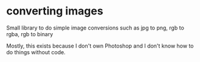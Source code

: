 # converting images 

Small library to do simple image conversions such as jpg to png, rgb to rgba, rgb to binary

Mostly, this exists because I don't own Photoshop and I don't know how to do things without code.
